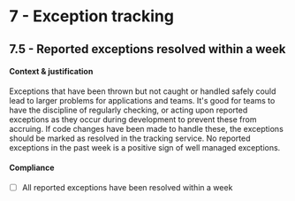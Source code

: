 # 7 - Exception tracking

## 7.5 - Reported exceptions resolved within a week

#### Context & justification

Exceptions that have been thrown but not caught or handled safely could lead to larger problems for applications and teams. It's good for teams to have the discipline of regularly checking, or acting upon reported exceptions as they occur during development to prevent these from accruing. If code changes have been made to handle these, the exceptions should be marked as resolved in the tracking service. No reported exceptions in the past week is a positive sign of well managed exceptions.

#### Compliance

* [ ] All reported exceptions have been resolved within a week
